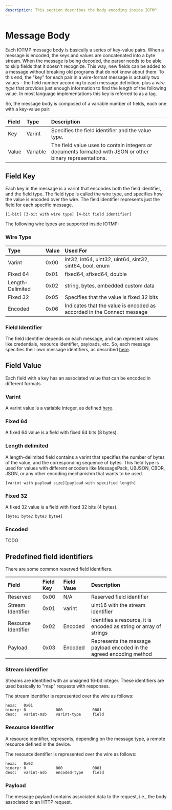 ```yaml
---
description: This section describes the body encoding inside IOTMP
---
```


# Message Body

Each IOTMP message body is basically a series of key-value pairs. When a message is encoded, the keys and values are concatenated into a byte stream. When the message is being decoded, the parser needs to be able to skip fields that it doesn't recognize. This way, new fields can be added to a message without breaking old programs that do not know about them. To this end, the "key" for each pair in a wire-format message is actually two values – the field number according to each message definition, plus a _wire type_ that provides just enough information to find the length of the following value. In most language implementations this key is referred to as a tag.

So, the message body is composed of a variable number of fields, each one with a key-value pair:

| Field | Type | Description |
| :--- | :--- | :--- |
| Key | Varint | Specifies the field identifier and the value type. |
| Value | Variable | The field value uses to contain integers or documents formated with JSON or other binary representations. |

## Field Key

Each key in the message is a varint that encondes both the field identifier, and the field type. The field type is called the wire type, and specifies how the value is encoded over the wire. The field identifier represents just the field for each specific message.

```text
[1-bit] [3-bit with wire type] [4-bit field identifier]
```

The following wire types are supported inside IOTMP: 

### Wire Type

| Type | Value | Used For |
| :--- | :--- | :--- |
| Varint | 0x00 | int32, int64, uint32, uint64, sint32, sint64, bool, enum |
| Fixed 64 | 0x01 | fixed64, sfixed64, double |
| Length-Delimited | 0x02 | string, bytes, embedded custom data |
| Fixed 32 | 0x05 | Specifies that the value is fixed 32 bits |
| Encoded | 0x06 | Indicates that the value is encoded as accorded in the Connect message |

### Field Identifier

The field identifier depends on each message, and can represent values like credentials, resource identifier, payloads, etc. So, each message specifies their own message identifiers, as described [here](messages/).

## Field Value

Each field with a key has an associated value that can be encoded in different formats.

### Varint

A varint value is a variable integer, as defined [here](definitions.md#varint).

### Fixed 64

A fixed 64 value is a field with fixed 64 bits \(8 bytes\).

### Length delimited

A length-delimited field contains a varint that specifies the number of bytes of the value, and the corresponding sequence of bytes. This field type is used for values with different encoders like MessagePack, UBJSON, CBOR, JSON, or any other encoding mechanishm that wants to be used.

```text
[varint with payload size][payload with specified length]
```

### Fixed 32

A fixed 32 value is a field with fixed 32 bits \(4 bytes\).

```text
[byte1 byte2 byte3 byte4]
```

### Encoded

TODO

## Predefined field identifiers

There are some common reserved field identifiers.

| Field | Field Key | Field Vaue | Description |
| :--- | :--- | :--- | :--- |
| Reserved | 0x00 | N/A | Reserved field identifier |
| Stream Identifier | 0x01 | varint | uint16 with the stream identifier |
| Resource Identifier | 0x02 | Encoded | Identifies a resource, it is encoded as string or array of strings |
| Payload | 0x03 | Encoded | Represents the message payload encoded in the agreed encoding method |

### Stream Identifier

Streams are identified with an unsigned 16-bit integer. These identifiers are used basically to "map" requests with responses. 

The stream identifier is represented over the wire as follows:

```text
hexa:   0x01
binary: 0             000             0001
desc:   varint-msb    varint-type     field
```

### Resource Identifier

A resource identifier, represents, depending on the message type, a remote resource defined in the device. 

The resourceidentifier is represented over the wire as follows:

```text
hexa:   0x02
binary: 0             000             0001
desc:   varint-msb    encoded-type    field
```

### Payload

The message paylaod contains associated data to the request, i.e., the body associated to an HTTP request.

### 

